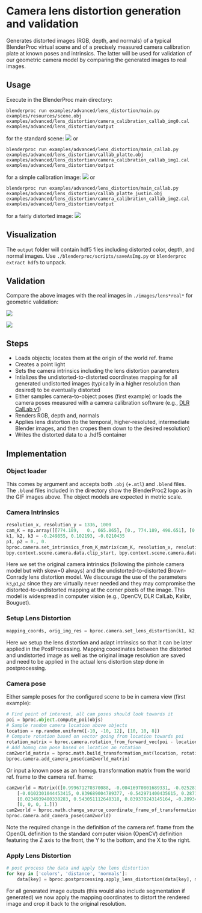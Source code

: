 # Camera lens distortion generation and validation

Generates distorted images (RGB, depth, and normals) of a typical BlenderProc virtual scene and of a precisely measured camera calibration plate at known poses and intrinsics. The latter will be used for validation of our geometric camera model by comparing the generated images to real images.

## Usage

Execute in the BlenderProc main directory:

```
blenderproc run examples/advanced/lens_distortion/main.py examples/resources/scene.obj examples/advanced/lens_distortion/camera_calibration_callab_img0.cal examples/advanced/lens_distortion/output
``` 
for the standard scene:
![](../../../images/lens_img0_generated.png)
or
```
blenderproc run examples/advanced/lens_distortion/main_callab.py examples/advanced/lens_distortion/callab_platte.obj examples/advanced/lens_distortion/camera_calibration_callab_img1.cal examples/advanced/lens_distortion/output
``` 
for a simple calibration image:
![](../../../images/lens_img1_generated.png)
or
```
blenderproc run examples/advanced/lens_distortion/main_callab.py examples/advanced/lens_distortion/callab_platte_justin.obj examples/advanced/lens_distortion/camera_calibration_callab_img2.cal examples/advanced/lens_distortion/output
``` 
for a fairly distorted image:
![](../../../images/lens_img2_generated.png)

## Visualization

The `output` folder will contain hdf5 files including distorted color, depth, and normal images. Use `./blenderproc/scripts/saveAsImg.py` or `blenderproc extract hdf5` to unpack.

## Validation

Compare the above images with the real images in `./images/lens*real*` for geometric validation:

![](../../../images/lens_img1.gif)

![](../../../images/lens_img2.gif)

## Steps

* Loads objects; locates them at the origin of the world ref. frame
* Creates a point light
* Sets the camera intrinsics including the lens distortion parameters
* Intializes the undistorted-to-distorted coordinates mapping for all generated undistorted images (typically in a higher resolution than desired) to be eventually distorted
* Either samples camera-to-object poses (first example) or loads the camera poses measured with a camera calibration software (e.g., [DLR CalLab v1](https://www.robotic.de/callab))
* Renders RGB, depth and, normals
* Applies lens distortion (to the temporal, higher-resoluted, intermediate Blender images, and then cropes them down to the desired resolution)
* Writes the distorted data to a .hdf5 container

## Implementation

### Object loader

This comes by argument and accepts both `.obj` (+`.mtl`) and `.blend` files. The `.blend` files included in the directory show the BlenderProc2 logo as in the GIF images above. The object models are expected in metric scale.

### Camera Intrinsics

```python
resolution_x, resolution_y = 1336, 1000
cam_K = np.array([[774.189,   0., 665.865], [0., 774.189, 498.651], [0.0, 0.0, 1.0]])
k1, k2, k3 = -0.249855, 0.102193, -0.0210435
p1, p2 = 0., 0.
bproc.camera.set_intrinsics_from_K_matrix(cam_K, resolution_x, resolution_y,
bpy.context.scene.camera.data.clip_start, bpy.context.scene.camera.data.clip_end)
```

Here we set the original camera intrinsics (following the pinhole camera model but with skew=0 always) and the undistorted-to-distorted Brown-Conrady lens distortion model. We discourage the use of the parameters `k3`,`p1`,`p2` since they are virtually never needed and they may compromise the distorted-to-undistorted mapping at the corner pixels of the image. This model is widespread in computer vision (e.g., OpenCV, DLR CalLab, Kalibr, Bouguet).

### Setup Lens Distortion

```python
mapping_coords, orig_img_res = bproc.camera.set_lens_distortion(k1, k2, k3, p1, p2)
```

Here we setup the lens distortion and adapt intrinsics so that it can be later applied in the PostProcessing. Mapping coordinates between the distorted and undistorted image as well as the original image resolution are saved and need to be applied in the actual lens distortion step done in postprocessing.

### Camera pose

Either sample poses for the configured scene to be in camera view (first example):
```python
# Find point of interest, all cam poses should look towards it
poi = bproc.object.compute_poi(objs)
# Sample random camera location above objects
location = np.random.uniform([-10, -10, 12], [10, 10, 8])
# Compute rotation based on vector going from location towards poi
rotation_matrix = bproc.camera.rotation_from_forward_vec(poi - location, inplane_rot=np.random.uniform(-0.7854, 0.7854))
# Add homog cam pose based on location an rotation
cam2world_matrix = bproc.math.build_transformation_mat(location, rotation_matrix)
bproc.camera.add_camera_pose(cam2world_matrix)
```

Or input a known pose as an homog. transformation matrix from the world ref. frame to the camera ref. frame:
```python
cam2world = Matrix(([0.999671270370088, -0.00416970801689331, -0.0252831090758257, 0.18543145448762],
    [-0.0102301044453415, 0.839689004789377, -0.542971400435615, 0.287115596159953],
    [0.0234939480338283, 0.543051112648318, 0.839370243145164, -0.209347565773035],
    [0, 0, 0, 1.]))
cam2world = bproc.math.change_source_coordinate_frame_of_transformation_matrix(cam2world, ["X", "-Y", "-Z"])
bproc.camera.add_camera_pose(cam2world)
```

Note the required change in the definition of the camera ref. frame from the OpenGL definition to the standard computer vision (OpenCV) definition featuring the Z axis to the front, the Y to the bottom, and the X to the right.

### Apply Lens Distortion
```python
# post process the data and apply the lens distortion
for key in ['colors', 'distance', 'normals']:
    data[key] = bproc.postprocessing.apply_lens_distortion(data[key], mapping_coords, orig_img_res)
```
For all generated image outputs (this would also include segmentation if generated) we now apply the mapping coordinates to distort the rendered image and crop it back to the original resolution.